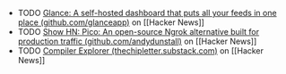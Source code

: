 - TODO [Glance: A self-hosted dashboard that puts all your feeds in one place (github.com/glanceapp)](https://news.ycombinator.com/item?id=40357611) on [[Hacker News]]
- TODO [Show HN: Pico: An open-source Ngrok alternative built for production traffic (github.com/andydunstall)](https://news.ycombinator.com/item?id=40355744) on [[Hacker News]]
- TODO [Compiler Explorer (thechipletter.substack.com)](https://news.ycombinator.com/item?id=40357139) on [[Hacker News]]